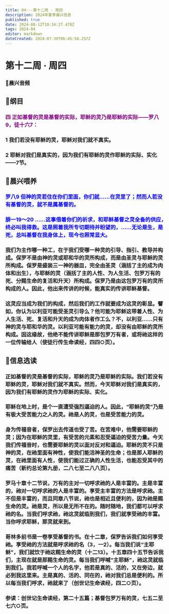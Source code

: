 ```yaml
---
title: 04---第十二周 · 周四
description: 2024年夏季晨兴信息
published: true
date: 2024-08-12T10:34:27.478Z
tags: 2024-04
editor: markdown
dateCreated: 2024-07-30T06:45:58.257Z
---
```


# 第十二周 · 周四
### 🎵晨兴音频

## 📖纲目

### <font color=purple>四    正如基督的灵是基督的实际，耶稣的灵乃是耶稣的实际——罗八9，徒十六7：</font>

### 1    我们若没有耶稣的灵，耶稣对我们就不真实。

### 2    耶稣对我们是真实的，因为我们有耶稣的灵作耶稣的实际、实化——7节。

## 📖晨兴喂养

### <font color=blue>罗八9    但神的灵若住在你们里面，你们就……在灵里了；然而人若没有基督的灵，就不是属基督的。</font>

### <font color=blue>腓一19～20    ……这事借着你们的祈求，和耶稣基督之灵全备的供应，终必叫我得救。这是照着我所专切期待并盼望的，……无论是生，是死，总叫基督在我身体上，现今也照常显大。</font>

### 我们为主作哪一种工，在于我们受哪一种灵的引导、指引、教导并构成。保罗不是由神的灵或耶和华的灵所构成，而是由圣灵与耶稣的灵所构成。保罗是盛装三一神的器皿，完全由圣灵（涵括了主的成为肉体和出生），与耶稣的灵（涵括了主的人性、为人生活、包罗万有的死、分赐生命的复活和升天）所构成。保罗乃是由这包罗万有的灵所构成的人。因此，他出来传讲的时候，能真实的传讲耶稣基督。

### 这灵应当成为我们的构成，然后我们的工作就要成为这灵的彰显。譬如，你认为以利亚可能受圣灵引导么？他可能为耶稣这带着人性、为人生活、死、复活和升天的成为肉体者作工么？不，以利亚……只有神的灵与耶和华的灵。以利亚可能有能力的灵，却没有由耶稣的灵所构成。因这缘故，他绝不能传讲耶稣是那包罗万有者，或将祂这样的一位传输给人（使徒行传生命读经，四四○页）。

## 📖信息选读

### 正如基督的灵是基督的实际，耶稣的灵乃是耶稣的实际。我们若没有耶稣的灵，耶稣对我们就不真实。然而，今天耶稣对我们是真实的，因为我们有耶稣的灵作为耶稣的实际、实化。

### 耶稣在地上时，是个一直遭受强烈逼迫的人。因此，“耶稣的灵”乃是有极大受苦能力之人的灵。祂是人的灵，也是受苦能力的灵。

### 身为传福音者，保罗出去传道也受了苦。在苦难中，他需要耶稣的灵；因为在耶稣的灵里，有受苦的元素和忍受逼迫的受苦力量。今天我们传福音时，也需要耶稣的灵以面对反对和逼迫。耶稣的灵不只是神的灵，在祂里面有神性，使我们能活神圣的生命；也是那人耶稣的灵，在祂里面有人性，使我们能过正确的人性生活，也能忍受其中的痛苦（新约总论第九册，二八七至二八八页）。

### 罗马十章十二节说，万有的主对一切呼求祂的人是丰富的。主是丰富的，祂对一切呼求祂的人是丰富的。享受主丰富的方法是呼求祂。主不但是丰富的，而且同章八节说，祂也是相近且便利的，因为祂是赐生命的灵。祂是灵，所以是无所不在的。随时随地，我们都可以呼求祂的名。当我们呼求祂，祂这灵就临到我们，我们就享受祂的丰富。当你呼求耶稣，那灵就来到。

### 哥林多前书是一卷享受基督的书。在十二章，保罗告诉我们如何享受祂。享受祂的方法就是呼求祂的名（3，一2）。每当我们说“主耶稣”，我们就饮于祂这赐生命的灵（十二13）。十五章四十五节告诉我们，主现在就是那赐生命的灵。每当我们呼喊“主耶稣”，祂这灵就临到我们。我若呼喊一个人的名字，他若是真的、活的，又在旁边，就必到我这里来。主是真的、活的、同在的，祂对我们总是便利的。所以每当我们呼求，祂就来了（创世记生命读经，四二○页）。

### 参读：创世记生命读经，第二十五篇；基督包罗万有的灵，七五二至七六○页。

<!-- Google tag (gtag.js) -->
<script async src="https://www.googletagmanager.com/gtag/js?id=G-1P8709Z16T"></script>
<script>
  window.dataLayer = window.dataLayer || [];
  function gtag(){dataLayer.push(arguments);}
  gtag('js', new Date());

  gtag('config', 'G-1P8709Z16T');
</script>
